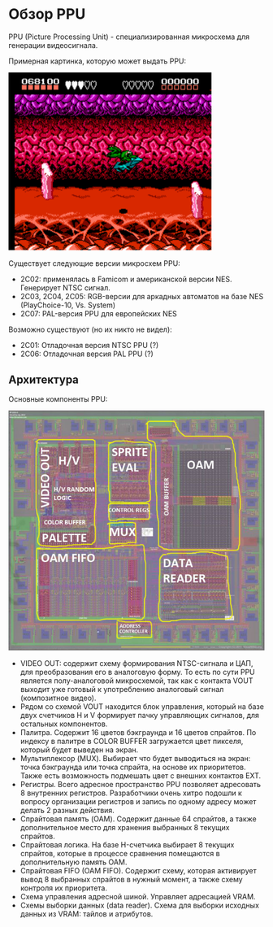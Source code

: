 # Обзор PPU

PPU (Picture Processing Unit) - специализированная микросхема для генерации видеосигнала.

Примерная картинка, которую может выдать PPU:

<img src="/BreakingNESWiki/imgstore/battletoads.png" width="400px">

Существует следующие версии микросхем PPU:
- 2C02: применялась в Famicom и американской версии NES. Генерирует NTSC сигнал.
- 2C03, 2C04, 2C05: RGB-версии для аркадных автоматов на базе NES (PlayChoiсe-10, Vs. System)
- 2C07: PAL-версия PPU для европейских NES

Возможно существуют (но их никто не видел):
- 2C01: Отладочная версия NTSC PPU (?)
- 2C06: Отладочная версия PAL PPU (?)

## Архитектура

Основные компоненты PPU:

![PPU_preview](/BreakingNESWiki/imgstore/PPU_preview.jpg)

- VIDEO OUT: содержит схему формирования NTSC-сигнала и ЦАП, для преобразования его в аналоговую форму. То есть по сути PPU является полу-аналоговой микросхемой, так как с контакта VOUT выходит уже готовый к употреблению аналоговый сигнал (композитное видео).
- Рядом со схемой VOUT находится блок управления, который на базе двух счетчиков H и V формирует пачку управляющих сигналов, для остальных компонентов.
- Палитра. Содержит 16 цветов бэкграунда и 16 цветов спрайтов. По индексу в палитре в COLOR BUFFER загружается цвет пикселя, который будет выведен на экран.
- Мультиплексор (MUX). Выбирает что будет выводиться на экран: точка бэкграунда или точка спрайта, на основе их приоритетов. Также есть возможность подмешать цвет с внешних контактов EXT.
- Регистры. Всего адресное пространство PPU позволяет адресовать 8 внутренних регистров. Разработчики очень хитро подошли к вопросу организации регистров и запись по одному адресу может делать 2 разных действия.
- Спрайтовая память (OAM). Содержит данные 64 спрайтов, а также дополнительное место для хранения выбранных 8 текущих спрайтов.
- Спрайтовая логика. На базе H-счетчика выбирает 8 текущих спрайтов, которые в процессе сравнения помещаются в дополнительную память OAM.
- Спрайтовая FIFO (OAM FIFO). Содержит схему, которая активирует вывод 8 выбранных спрайтов в нужный момент, а также схему контроля их приоритета.
- Схема управления адресной шиной. Управляет адресацией VRAM.
- Схемы выборки данных (data reader). Схема для выборки исходных данных из VRAM: тайлов и атрибутов.
